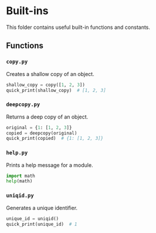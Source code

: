 # Built-ins

This folder contains useful built-in functions and constants.

## Functions

### `copy.py`
Creates a shallow copy of an object.
```python
shallow_copy = copy([1, 2, 3])
quick_print(shallow_copy)  # [1, 2, 3]
```

### `deepcopy.py`
Returns a deep copy of an object.
```python
original = {1: [1, 2, 3]}
copied = deepcopy(original)
quick_print(copied)  # {1: [1, 2, 3]}
```

### `help.py`
Prints a help message for a module.
```python
import math
help(math)
```

### `uniqid.py`
Generates a unique identifier.
```python
unique_id = uniqid()
quick_print(unique_id)  # 1
```

